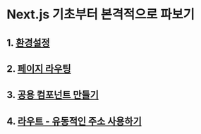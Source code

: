 # Next.js 기초부터 본격적으로 파보기
## 1. [환경설정](https://github.com/ghtjd626/Study/tree/master/React/Next.js/Next.js%20%EA%B8%B0%EC%B4%88%EB%B6%80%ED%84%B0%20%EB%B3%B8%EA%B2%A9%EC%A0%81%EC%9C%BC%EB%A1%9C%20%ED%8C%8C%EB%B3%B4%EA%B8%B0/%ED%99%98%EA%B2%BD%EC%84%A4%EC%A0%95)
## 2. [페이지 라우팅](https://github.com/ghtjd626/Study/tree/master/React/Next.js/Next.js%20%EA%B8%B0%EC%B4%88%EB%B6%80%ED%84%B0%20%EB%B3%B8%EA%B2%A9%EC%A0%81%EC%9C%BC%EB%A1%9C%20%ED%8C%8C%EB%B3%B4%EA%B8%B0/%ED%8E%98%EC%9D%B4%EC%A7%80%20%EB%9D%BC%EC%9A%B0%ED%8C%85)
## 3. [공용 컴포넌트 만들기](https://github.com/ghtjd626/Study/tree/master/React/Next.js/Next.js%20%EA%B8%B0%EC%B4%88%EB%B6%80%ED%84%B0%20%EB%B3%B8%EA%B2%A9%EC%A0%81%EC%9C%BC%EB%A1%9C%20%ED%8C%8C%EB%B3%B4%EA%B8%B0/%EA%B3%B5%EC%9A%A9%20%EC%BB%B4%ED%8F%AC%EB%84%8C%ED%8A%B8%20%EB%A7%8C%EB%93%A4%EA%B8%B0)
## 4. [라우트 - 유동적인 주소 사용하기](https://github.com/ghtjd626/Study/tree/master/React/Next.js/Next.js%20%EA%B8%B0%EC%B4%88%EB%B6%80%ED%84%B0%20%EB%B3%B8%EA%B2%A9%EC%A0%81%EC%9C%BC%EB%A1%9C%20%ED%8C%8C%EB%B3%B4%EA%B8%B0/%EB%9D%BC%EC%9A%B0%ED%8A%B8%20-%20%EC%9C%A0%EB%8F%99%EC%A0%81%EC%9D%B8%20%EC%A3%BC%EC%86%8C%20%EC%82%AC%EC%9A%A9%ED%95%98%EA%B8%B0)
